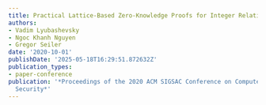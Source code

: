 ```yaml
---
title: Practical Lattice-Based Zero-Knowledge Proofs for Integer Relations
authors:
- Vadim Lyubashevsky
- Ngoc Khanh Nguyen
- Gregor Seiler
date: '2020-10-01'
publishDate: '2025-05-18T16:29:51.872632Z'
publication_types:
- paper-conference
publication: '*Proceedings of the 2020 ACM SIGSAC Conference on Computer and Communications
  Security*'
---
```

